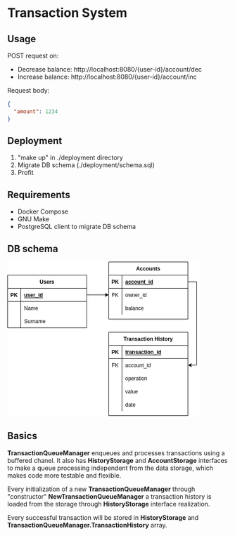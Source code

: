 # Transaction System

## Usage
POST request on:
 - Decrease balance: http://localhost:8080/{user-id}/account/dec
 - Increase balance: http://localhost:8080/{user-id}/account/inc

Request body:
```json
{
  "amount": 1234
}
```

## Deployment
1. "make up" in ./deployment directory
2. Migrate DB schema (./deployment/schema.sql)
3. Profit

## Requirements
- Docker Compose
- GNU Make
- PostgreSQL client to migrate DB schema

## DB schema
![title](deployment/DB-schema.png)

## Basics
<b>TransactionQueueManager</b> enqueues and processes transactions using a buffered chanel. It also has <b>HistoryStorage</b> and <b>AccountStorage</b> interfaces to make a queue processing independent from the data storage, which makes code more testable and flexible.

Every initialization of a new <b>TransactionQueueManager</b> through "constructor" <b>NewTransactionQueueManager</b> a transaction history is loaded from the storage through <b>HistoryStorage</b> interface realization.

Every successful transaction will be stored in <b>HistoryStorage</b> and <b>TransactionQueueManager.TransactionHistory</b> array.
